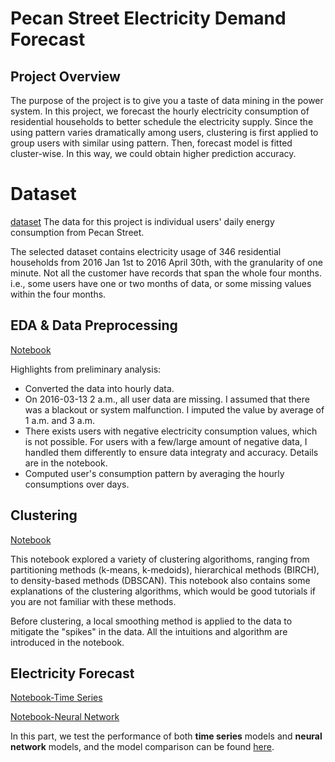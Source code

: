 # Pecan Street Electricity Demand Forecast

## Project Overview
The purpose of the project is to give you a taste of data mining in the power system. In this project, we forecast the hourly electricity consumption of residential households to better schedule the electricity supply. Since the using pattern varies dramatically among users, clustering is first applied to group users with similar using pattern. Then, forecast model is fitted cluster-wise. In this way, we could obtain higher prediction accuracy.

# Dataset
[dataset](https://www.kaggle.com/datasets/zhitingzheng/pecan-street-electricity-data)
The data for this project is individual users' daily energy consumption from Pecan Street.

The selected dataset contains electricity usage of 346 residential households from 2016 Jan 1st to 2016 April 30th, with the granularity of one minute. Not all the customer have records that span the whole four months. i.e., some users have one or two months of data, or some missing values within the four months.

## EDA & Data Preprocessing
[Notebook](https://github.com/Veronica73/pecan_street_electricity_demand_prediction/blob/main/EDA%20%26%20Data%20Preprocessing.ipynb) 

Highlights from preliminary analysis:
* Converted the data into hourly data.
* On 2016-03-13 2 a.m., all user data are missing. I assumed that there was a blackout or system malfunction. I imputed the value by average of 1 a.m. and 3 a.m.
* There exists users with negative electricity consumption values, which is not possible. For users with a few/large amount of negative data, I handled them differently to ensure data integraty and accuracy. Details are in the notebook.
* Computed user's consumption pattern by averaging the hourly consumptions over days.


## Clustering
[Notebook](https://github.com/Veronica73/pecan_street_electricity_demand_prediction/blob/main/Cluster.ipynb)  

This notebook explored a variety of clustering algorithoms, ranging from partitioning methods (k-means, k-medoids), hierarchical methods (BIRCH), to density-based methods (DBSCAN). This notebook also contains some explanations of the clustering algorithms, which would be good tutorials if you are not familiar with these methods.

Before clustering, a local smoothing method is applied to the data to mitigate the "spikes" in the data. All the intuitions and algorithm are introduced in the notebook.


## Electricity Forecast
[Notebook-Time Series](https://github.com/Veronica73/pecan_street_electricity_demand_prediction/blob/main/Electricity%20Forecast%20--%20Time%20Series.ipynb)   

[Notebook-Neural Network](https://github.com/Veronica73/pecan_street_electricity_demand_prediction/blob/main/Electricity%20Forecast%20--%20Neural%20Network.ipynb) 

In this part, we test the performance of both **time series** models and **neural network** models, and the model comparison can be found [here](https://github.com/Veronica73/pecan_street_electricity_demand_prediction/blob/main/Model-Comparison.ipynb).






